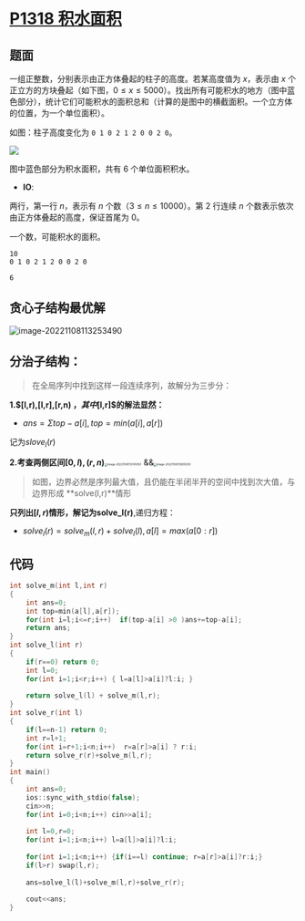 # [P1318 积水面积](https://www.luogu.com.cn/problem/P1318)



## 题面

一组正整数，分别表示由正方体叠起的柱子的高度。若某高度值为 $x$，表示由 $x$ 个正立方的方块叠起（如下图，$0 \le x \le 5000$）。找出所有可能积水的地方（图中蓝色部分），统计它们可能积水的面积总和（计算的是图中的横截面积。一个立方体的位置，为一个单位面积）。

如图：柱子高度变化为 `0 1 0 2 1 2 0 0 2 0`。

 ![](https://s2.loli.net/2022/11/08/pAoVdEj2rs8SWxc.jpg) 

图中蓝色部分为积水面积，共有 $6$ 个单位面积积水。

* **IO**:

两行，第一行 $n$，表示有 $n$ 个数（$3 \le n \le 10000$）。第 $2$ 行连续 $n$ 个数表示依次由正方体叠起的高度，保证首尾为 $0$。

一个数，可能积水的面积。

```
10
0 1 0 2 1 2 0 0 2 0
```

```
6
```

## 贪心子结构最优解

![image-20221108113253490](https://s2.loli.net/2022/11/08/46toS5ZPHjYzLTn.png)

## 分治子结构：

> 在全局序列中找到这样一段连续序列，故解分为三步分：

**1.$[l,r),[l,r],[r,n) $，其中$[l,r]$的解法显然：**

* $ans=Σtop-a[i],top=min(a[i],a[r])$

记为$slove_l(r)$



**2.考查两侧区间$[0,l),(r,n)$**<img src="https://s2.loli.net/2022/11/08/XWIpoabrwPRScZk.png" alt="image-20221108113745050" style="zoom:33%;" />  &&<img src="https://s2.loli.net/2022/11/08/kzplQ8egftjX6aE.png" alt="image-20221108113900250" style="zoom:33%;" />

> 如图，边界必然是序列最大值，且仍能在半闭半开的空间中找到次大值，与边界形成 **solve(l,r)**情形

**只列出$[l,r)$情形，解记为solve_l(r)**,递归方程：

* $solve_l(r)=solve_m(l,r)+solve_l(l),a[l]=max(a[0:r])$

## 代码

~~~C++
int solve_m(int l,int r)
{
	int ans=0;
	int top=min(a[l],a[r]);
    for(int i=l;i<=r;i++)  if(top-a[i] >0 )ans+=top-a[i];
    return ans;
}
int solve_l(int r)
{ 
    if(r==0) return 0;
    int l=0;
    for(int i=1;i<r;i++) { l=a[l]>a[i]?l:i;	}
    
    return solve_l(l) + solve_m(l,r);
}
int solve_r(int l)
{
	if(l==n-1) return 0;
	int r=l+1;
	for(int i=r+1;i<n;i++)  r=a[r]>a[i] ? r:i;
	return solve_r(r)+solve_m(l,r);
} 
int main()
{
	int ans=0;
	ios::sync_with_stdio(false);
	cin>>n;
	for(int i=0;i<n;i++) cin>>a[i];
	
	int l=0,r=0;
	for(int i=1;i<n;i++) l=a[l]>a[i]?l:i;
	
	for(int i=1;i<n;i++) {if(i==l) continue; r=a[r]>a[i]?r:i;}
	if(l>r) swap(l,r);
	
	ans=solve_l(l)+solve_m(l,r)+solve_r(r);
	
	cout<<ans;
}
~~~

